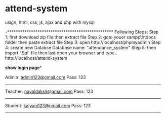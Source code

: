 # attend-system
usign, html, css, js, ajax and php with mysql

-*************************************************
Following Steps:
Step 1:
first download zip file then extract file 
Step 2:
goto youer xampp\htdocs folder then paste extract file
Step 3:
open http://localhost/phpmyadmin 
Step 4:
create new Databse 
Database name: "attendance_system"
Step 5:
then import '.Sql' file
then last open your browser and type.. 
http://localhost/attend-system

******show login page******* 

Admin:
admin123@gmail.com
Pass: 123
*************************
Teacher:
nayaldaksh@gmail.com
Pass: 123
****************************
Student:
kalyani123@gmail.com
Pass: 123
***************************
